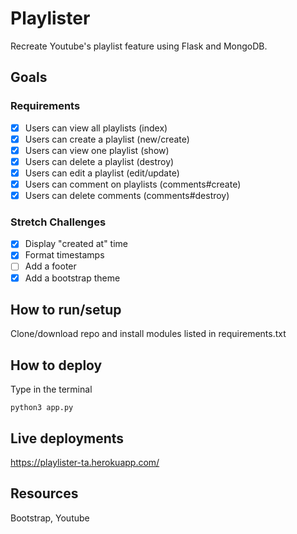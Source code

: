# Playlister
Recreate Youtube's playlist feature using Flask and MongoDB.

## Goals
### Requirements
- [x] Users can view all playlists (index)
- [x] Users can create a playlist (new/create)
- [x] Users can view one playlist (show)
- [x] Users can delete a playlist (destroy)
- [x] Users can edit a playlist (edit/update)
- [x] Users can comment on playlists (comments#create)
- [x] Users can delete comments (comments#destroy)

### Stretch Challenges
- [x] Display "created at" time
- [x] Format timestamps
- [ ] Add a footer
- [x] Add a bootstrap theme

## How to run/setup
Clone/download repo and install modules listed in requirements.txt 

## How to deploy
Type in the terminal
```
python3 app.py
```

## Live deployments
https://playlister-ta.herokuapp.com/

## Resources
Bootstrap, Youtube